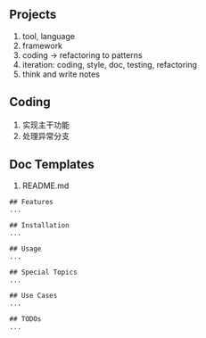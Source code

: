 ## Projects
1. tool, language
2. framework
3. coding -> refactoring to patterns
4. iteration: coding, style, doc, testing, refactoring
5. think and write notes

## Coding
1. 实现主干功能
2. 处理异常分支

## Doc Templates
1. README.md
```
## Features
...

## Installation
...

## Usage
...

## Special Topics
...

## Use Cases
...

## TODOs
...
```